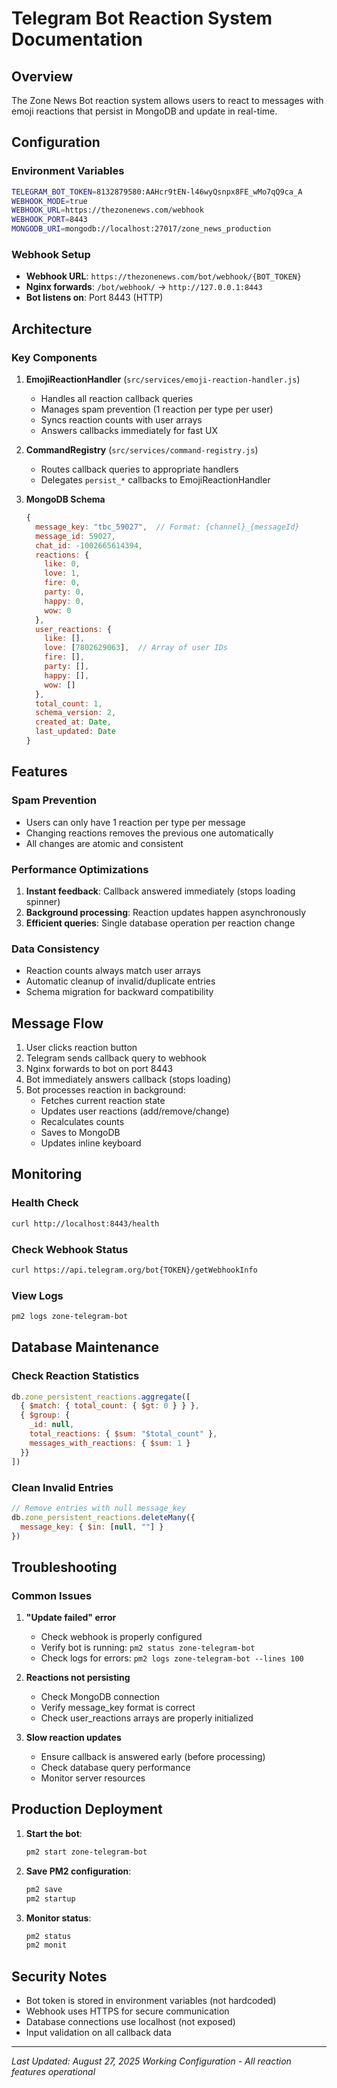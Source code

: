 # Telegram Bot Reaction System Documentation

## Overview
The Zone News Bot reaction system allows users to react to messages with emoji reactions that persist in MongoDB and update in real-time.

## Configuration

### Environment Variables
```bash
TELEGRAM_BOT_TOKEN=8132879580:AAHcr9tEN-l46wyQsnpx8FE_wMo7qQ9ca_A
WEBHOOK_MODE=true
WEBHOOK_URL=https://thezonenews.com/webhook
WEBHOOK_PORT=8443
MONGODB_URI=mongodb://localhost:27017/zone_news_production
```

### Webhook Setup
- **Webhook URL**: `https://thezonenews.com/bot/webhook/{BOT_TOKEN}`
- **Nginx forwards**: `/bot/webhook/` → `http://127.0.0.1:8443`
- **Bot listens on**: Port 8443 (HTTP)

## Architecture

### Key Components

1. **EmojiReactionHandler** (`src/services/emoji-reaction-handler.js`)
   - Handles all reaction callback queries
   - Manages spam prevention (1 reaction per type per user)
   - Syncs reaction counts with user arrays
   - Answers callbacks immediately for fast UX

2. **CommandRegistry** (`src/services/command-registry.js`)
   - Routes callback queries to appropriate handlers
   - Delegates `persist_*` callbacks to EmojiReactionHandler

3. **MongoDB Schema**
   ```javascript
   {
     message_key: "tbc_59027",  // Format: {channel}_{messageId}
     message_id: 59027,
     chat_id: -1002665614394,
     reactions: {
       like: 0,
       love: 1,
       fire: 0,
       party: 0,
       happy: 0,
       wow: 0
     },
     user_reactions: {
       like: [],
       love: [7802629063],  // Array of user IDs
       fire: [],
       party: [],
       happy: [],
       wow: []
     },
     total_count: 1,
     schema_version: 2,
     created_at: Date,
     last_updated: Date
   }
   ```

## Features

### Spam Prevention
- Users can only have 1 reaction per type per message
- Changing reactions removes the previous one automatically
- All changes are atomic and consistent

### Performance Optimizations
1. **Instant feedback**: Callback answered immediately (stops loading spinner)
2. **Background processing**: Reaction updates happen asynchronously
3. **Efficient queries**: Single database operation per reaction change

### Data Consistency
- Reaction counts always match user arrays
- Automatic cleanup of invalid/duplicate entries
- Schema migration for backward compatibility

## Message Flow

1. User clicks reaction button
2. Telegram sends callback query to webhook
3. Nginx forwards to bot on port 8443
4. Bot immediately answers callback (stops loading)
5. Bot processes reaction in background:
   - Fetches current reaction state
   - Updates user reactions (add/remove/change)
   - Recalculates counts
   - Saves to MongoDB
   - Updates inline keyboard

## Monitoring

### Health Check
```bash
curl http://localhost:8443/health
```

### Check Webhook Status
```bash
curl https://api.telegram.org/bot{TOKEN}/getWebhookInfo
```

### View Logs
```bash
pm2 logs zone-telegram-bot
```

## Database Maintenance

### Check Reaction Statistics
```javascript
db.zone_persistent_reactions.aggregate([
  { $match: { total_count: { $gt: 0 } } },
  { $group: {
    _id: null,
    total_reactions: { $sum: "$total_count" },
    messages_with_reactions: { $sum: 1 }
  }}
])
```

### Clean Invalid Entries
```javascript
// Remove entries with null message_key
db.zone_persistent_reactions.deleteMany({ 
  message_key: { $in: [null, ""] } 
})
```

## Troubleshooting

### Common Issues

1. **"Update failed" error**
   - Check webhook is properly configured
   - Verify bot is running: `pm2 status zone-telegram-bot`
   - Check logs for errors: `pm2 logs zone-telegram-bot --lines 100`

2. **Reactions not persisting**
   - Check MongoDB connection
   - Verify message_key format is correct
   - Check user_reactions arrays are properly initialized

3. **Slow reaction updates**
   - Ensure callback is answered early (before processing)
   - Check database query performance
   - Monitor server resources

## Production Deployment

1. **Start the bot**:
   ```bash
   pm2 start zone-telegram-bot
   ```

2. **Save PM2 configuration**:
   ```bash
   pm2 save
   pm2 startup
   ```

3. **Monitor status**:
   ```bash
   pm2 status
   pm2 monit
   ```

## Security Notes

- Bot token is stored in environment variables (not hardcoded)
- Webhook uses HTTPS for secure communication
- Database connections use localhost (not exposed)
- Input validation on all callback data

---
*Last Updated: August 27, 2025*
*Working Configuration - All reaction features operational*